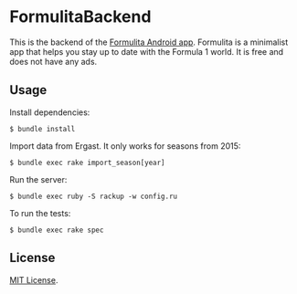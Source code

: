 # FormulitaBackend

This is the backend of the [Formulita Android app](https://play.google.com/store/apps/details?id=com.formulita).
Formulita is a minimalist app that helps you stay up to date with the Formula 1 world. It is free
and does not have any ads.

## Usage

Install dependencies:

    $ bundle install
    
Import data from Ergast. It only works for seasons from 2015:

    $ bundle exec rake import_season[year]
    
Run the server:

    $ bundle exec ruby -S rackup -w config.ru

To run the tests:

    $ bundle exec rake spec

## License

[MIT License](http://opensource.org/licenses/MIT).
